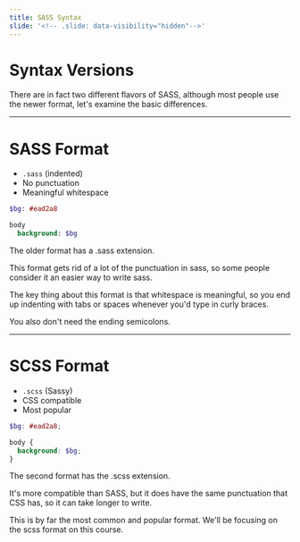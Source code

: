 ```yaml
---
title: SASS Syntax
slide: '<!-- .slide: data-visibility="hidden"-->'
---
```


<!-- .slide: data-state="layout-title" class="bg-dark"-->

# Syntax Versions

> >

There are in fact two different flavors of SASS, although most people use the newer format, let's examine the basic differences.

---

# SASS Format

- `.sass` (indented)
- No punctuation
- Meaningful whitespace

```sass
$bg: #ead2a8

body
  background: $bg
```

> >

The older format has a .sass extension.

This format gets rid of a lot of the punctuation in sass, so some people consider it an easier way to write sass.

The key thing about this format is that whitespace is meaningful, so you end up indenting with tabs or spaces whenever you'd type in curly braces.

You also don't need the ending semicolons.

---

# SCSS Format

- `.scss` (Sassy)
- CSS compatible
- Most popular

```scss
$bg: #ead2a8;

body {
  background: $bg;
}
```

> >

The second format has the .scss extension.

It's more compatible than SASS, but it does have the same punctuation that CSS has, so it can take longer to write.

This is by far the most common and popular format. We'll be focusing on the scss format on this course.
